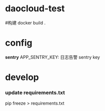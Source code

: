 # daocloud-test

#构建
docker build .

# config
**sentry**
APP_SENTRY_KEY: 日志告警 sentry key

# develop
### update requirements.txt

pip freeze > requirements.txt

